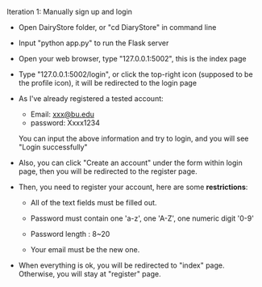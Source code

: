 Iteration 1: Manually sign up and login

- Open DairyStore folder, or "cd DiaryStore" in command line

- Input "python app.py" to run the Flask server

- Open your web browser, type "127.0.0.1:5002", this is the index page

- Type "127.0.0.1:5002/login", or click the top-right icon (supposed to be the profile icon), it will be redirected to the login page

- As I've already registered a tested account:

  - Email: xxx@bu.edu
  - password: Xxxx1234

  You can input the above information and try to login, and you will see "Login successfully"

- Also, you can click "Create an account" under the form within login page, then you will be redirected to the register page.

- Then, you need to register your account, here are some **restrictions**:

  - All of the text fields must be filled out.
  - Password must contain one 'a-z', one 'A-Z', one numeric digit '0-9'
  - Password length : 8~20

  - Your email must be the new one.

- When everything is ok, you will be redirected to "index" page. Otherwise, you will stay at "register" page.